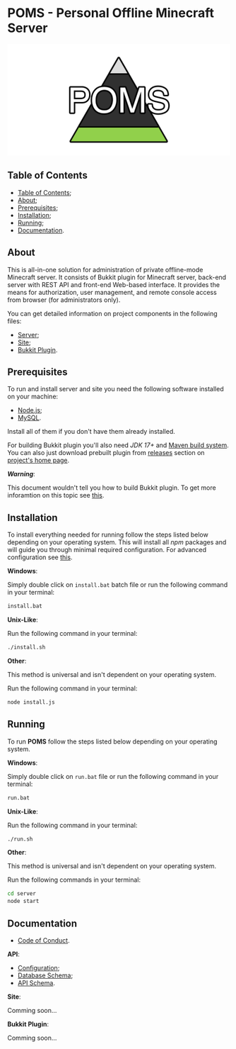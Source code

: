 # POMS - Personal Offline Minecraft Server

![Logo](/images/logo.png)

## Table of Contents

- [Table of Contents](#table-of-contents);
- [About](#about);
- [Prerequisites](#prerequisites);
- [Installation](#installation);
- [Running](#running);
- [Documentation](#documentation).

## About

This is all-in-one solution for administration of private offline-mode Minecraft server.
It consists of Bukkit plugin for Minecraft server, back-end server with REST API and front-end Web-based interface.
It provides the means for authorization, user management, and remote console access from browser (for administrators only).

You can get detailed information on project components in the following files:

- [Server](/server/README.md);
- [Site](/site/README.md);
- [Bukkit Plugin](/plugin/README.md).

## Prerequisites

To run and install server and site you need the following software installed on your machine:

- [Node.js](https://nodejs.org/);
- [MySQL](https://www.mysql.com/).

Install all of them if you don't have them already installed.

For building Bukkit plugin you'll also need _JDK 17+_ and [Maven build system](https://maven.apache.org).
You can also just download prebuilt plugin from [releases](https://github.com/Maksim2498/poms/releases)
section on [project's home page](https://github.com/Maksim2498/poms).

___Warning___:

This document wouldn't tell you how to build Bukkit plugin. To get more inforamtion on this topic see [this](/plugin/README.md).

## Installation

To install everything needed for running follow the steps listed below depending on your operating system.
This will install all _npm_ packages and will guide you through minimal required configuration. For advanced
configuration see [this](/server/docs/config.md).

__Windows__:

Simply double click on `install.bat` batch file or run the following command in your terminal:

```sh
install.bat
```

__Unix-Like__:

Run the following command in your terminal:

```sh
./install.sh
```

__Other__:

This method is universal and isn't dependent on your operating system.

Run the following command in your terminal:

```sh
node install.js
```

## Running

To run __POMS__ follow the steps listed below depending on your operating system.

__Windows__:

Simply double click on `run.bat` file or run the following command in your terminal:

```sh
run.bat
```

__Unix-Like__:

Run the following command in your terminal:

```sh
./run.sh
```

__Other__:

This method is universal and isn't dependent on your operating system.

Run the following commands in your terminal:

```sh
cd server
node start
```

## Documentation

- [Code of Conduct](/docs/CODE_OF_CONDUCT.md).

__API__:

- [Configuration](/server/docs/config.md);
- [Database Schema](/server/docs/db-schema.md);
- [API Schema](/server/docs/api-schema.md).

__Site__:

Comming soon...

__Bukkit Plugin__:

Comming soon...
